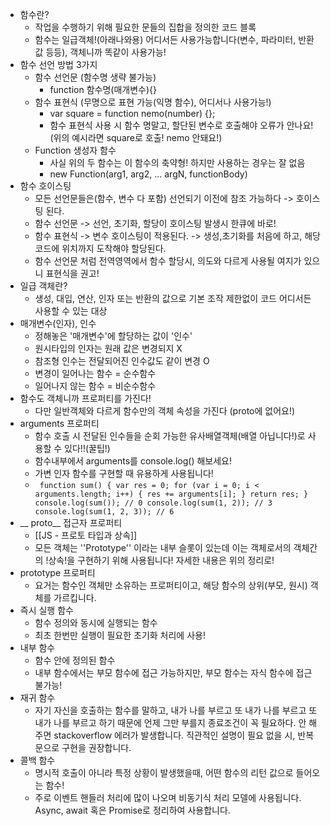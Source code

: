 - 함수란?
	- 작업을 수행하기 위해 필요한 문들의 집합을 정의한 코드 블록
	- 함수는 일급객체!(아래나와용) 어디서든 사용가능합니다(변수, 파라미터, 반환 값 등등), 객체니까 똑같이 사용가능!
- 함수 선언 방법 3가지
	- 함수 선언문 (함수명 생략 불가능)
		- function 함수명(매개변수){}
	 - 함수 표현식 (무명으로 표현 가능(익명 함수), 어디서나 사용가능!)
		 - var square = function nemo(number) {};
		 - 함수 표현식 사용 시 함수 명말고, 할단된 변수로 호출해야 오류가 안나요!(위의 예시라면 square로 호출! nemo 안돼요!)
	 - Function 생성자 함수
		 - 사실 위의 두 함수는 이 함수의 축약형! 하지만 사용하는 경우는 잘 없음
		 - new Function(arg1, arg2, ... argN, functionBody)
 - 함수 호이스팅
	 - 모든 선언문들은(함수, 변수 다 포함) 선언되기 이전에 참조 가능하다 -> 호이스팅 된다. 
	 - 함수 선언문 -> 선언, 초기화, 할당이 호이스팅 발생시 한큐에 바로!
	 - 함수 표현식 -> 변수 호이스팅이 적용된다. -> 생성,초기화를 처음에 하고, 해당 코드에 위치까지 도착해야 할당된다.
	 - 함수 선언문 처럼 전역영역에서 함수 할당시, 의도와 다르게 사용될 여지가 있으니 표현식을 권고!
 - 일급 객체란?
	 - 생성, 대입, 연산, 인자 또는 반환의 값으로 기본 조작 제한없이 코드 어디서든 사용할 수 있는 대상
 - 매개변수(인자), 인수
	 - 정해놓은 '매개변수'에 할당하는 값이 '인수'
	 - 원시타입의 인자는 원래 값은 변경되지 X
	 - 참조형 인수는 전달되어진 인수값도 같이 변경 O
	 - 변경이 일어나는 함수 = 순수함수
	 - 일어나지 않는 함수 = 비순수함수
- 함수도 객체니까 프로퍼티를 가진다!
	- 다만 일반객체와 다르게 함수만의 객체 속성을 가진다 (proto에 없어요!)
- arguments 프로퍼티
	- 함수 호출 시 전달된 인수들을 순회 가능한 유사배열객체(배열 아닙니다!)로 사용할 수 있다!!(꿀팁!)
	- 함수내부에서 arguments를 console.log() 해보세요!
	- 가변 인자 함수를 구현할 때 유용하게 사용됩니다!
	- ``` function sum() { var res = 0; for (var i = 0; i < arguments.length; i++) { res += arguments[i]; } return res; } console.log(sum()); // 0 console.log(sum(1, 2)); // 3 console.log(sum(1, 2, 3)); // 6```
- __ proto__ 접근자 프로퍼티
	- [[JS - 프로토 타입과 상속]]
	- 모든 객체는 ''Prototype'' 이라는 내부 슬롯이 있는데 이는 객체로서의 객체간의 !상속!을 구현하기 위해 사용됩니다!
	  자세한 내용은 위의 정리로!
- prototype 프로퍼티
	- 요거는 함수인 객체만 소유하는 프로퍼티이고, 해당 함수의 상위(부모, 원시) 객체를 가르킵니다.
- 즉시 실행 함수
	- 함수 정의와 동시에 실행되는 함수
	- 최초 한번만 실행이 필요한 초기화 처리에 사용!
- 내부 함수
	- 함수 안에 정의된 함수
	- 내부 함수에서는 부모 함수에 접근 가능하지만, 부모 함수는 자식 함수에 접근 불가능!
- 재귀 함수
	- 자기 자신을 호출하는 함수를 말하고, 내가 나를 부르고 또 내가 나를 부르고 또 내가 나를 부르고 하기 때문에 언제 그만 부를지 종료조건이 꼭 필요하다. 안 해주면 stackoverflow 에러가 발생합니다. 직관적인 설명이 필요 없을 시, 반복문으로 구현을 권장합니다.
- 콜백 함수
	- 명시적 호출이 아니라 특정 상황이 발생했을때, 어떤 함수의 리턴 값으로 들어오는 함수!
	- 주로 이벤트 핸들러 처리에 많이 나오며 비동기식 처리 모델에 사용됩니다. Async, await 혹은 Promise로 정리하여 사용합니다.